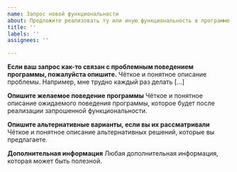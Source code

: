 ```yaml
---
name: Запрос новой функциональности
about: Предложите реализовать ту или иную функциональность в программе
title: ''
labels: ''
assignees: ''

---
```


**Если ваш запрос как-то связан с проблемным поведением программы, пожалуйста опишите.**
Чёткое и понятное описание проблемы. Например, мне трудно каждый раз делать [...]

**Опишите желаемое поведение программы**
Чёткое и понятное описание ожидаемого поведения программы, которое будет после реализации запрошенной функциональности.

**Опишите альтернативные варианты, если вы их рассматривали**
Чёткое и понятное описание альтернативных решений, которые вы предлагаете.

**Дополнительная информация**
Любая дополнительная информация, которая может быть полезной.
